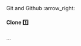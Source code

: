 <link rel="stylesheet" href="{{baseUrl}}/css/textbook.css">

<div class="website-content">

<div id="path">Git and Github :arrow_right: </div>

<div id="title">

#### Clone :one:

</div>

<div id="body">

...

</div>

</div>
